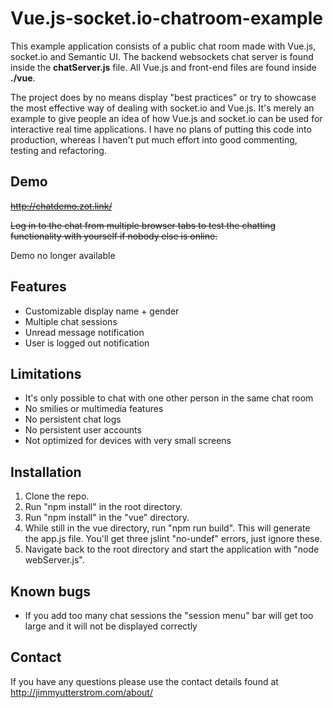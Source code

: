 # Vue.js-socket.io-chatroom-example
This example application consists of a public chat room made with Vue.js, socket.io and Semantic UI. The backend websockets chat server is found inside the **chatServer.js** file. All Vue.js and front-end files are found inside **./vue**.

The project does by no means display "best practices" or try to showcase the most effective way of dealing with socket.io and Vue.js. It's merely an example to give people an idea of how Vue.js and socket.io can be used for interactive real time applications. I have no plans of putting this code into production, whereas I haven't put much effort into good commenting, testing and refactoring. 

## Demo
~~http://chatdemo.zot.link/~~

~~Log in to the chat from multiple browser tabs to test the chatting functionality with yourself if nobody else is online.~~

Demo no longer available

## Features
* Customizable display name + gender
* Multiple chat sessions
* Unread message notification
* User is logged out notification

## Limitations
* It's only possible to chat with one other person in the same chat room
* No smilies or multimedia features
* No persistent chat logs
* No persistent user accounts
* Not optimized for devices with very small screens

## Installation
1. Clone the repo.
2. Run "npm install" in the root directory.
3. Run "npm install" in the "vue" directory.
4. While still in the vue directory, run "npm run build". This will generate the app.js file. You'll get three jslint "no-undef" errors, just ignore these. 
5. Navigate back to the root directory and start the application with "node webServer.js". 

## Known bugs
* If you add too many chat sessions the "session menu" bar will get too large and it will not be displayed correctly

## Contact
If you have any questions please use the contact details found at http://jimmyutterstrom.com/about/
